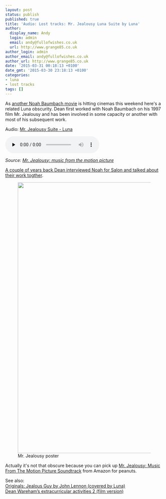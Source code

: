 ```yaml
---
layout: post
status: publish
published: true
title: 'Audio: Lost tracks: Mr. Jealousy Luna Suite by Luna'
author:
  display_name: Andy
  login: admin
  email: andy@fullofwishes.co.uk
  url: http://www.grange85.co.uk
author_login: admin
author_email: andy@fullofwishes.co.uk
author_url: http://www.grange85.co.uk
date: '2015-03-31 00:18:13 +0100'
date_gmt: '2015-03-30 23:18:13 +0100'
categories:
- luna
- lost tracks
tags: []
---
```

<p>As <a href="/2015/03/another-noah-baumbach-movie-another-dean-wareham-cameo/" title="Another Noah Baumbach movie… another Dean Wareham cameo">another Noah Baumbach movie</a> is hitting cinemas this weekend here's a related Luna obscurity. Dean first worked with Noah Baumbach on his 1997 film Mr. Jealousy and has been involved in some capacity or another with most of his subsequent work.</p>

<div class="well">
  <p class="audio">Audio: <a href="https://media.fullofwishes.co.uk/02-luna/audio/03-luna-mr-jealousy-suite.mp3">Mr. Jealousy Suite - Luna</a></p>
  <audio controls="controls" preload="none" src="https://media.fullofwishes.co.uk/02-luna/audio/03-luna-mr-jealousy-suite.mp3"></audio>
  <p class="source small text-right"><em>Source: <a href="https://db.fullofwishes.co.uk/luna/releases/luna-mr-jealousy-soundtrack/">Mr. Jealousy: music from the motion picture</a></em></p>
</div>
<p><a href="http://www.salon.com/2013/05/17/noah_baumbach_frances_ha_is_my_reinvention/">A couple of years back Dean interviewed Noah for Salon and talked about their work togther</a>.</p>
<p><figure class="caption aligncenter"><img src="https://media.fullofwishes.co.uk/02-luna/pictures/mr-jealousy-movie-poster-1997.jpg" width="580" height="864" class /><figcaption class="caption-text"> Mr. Jealousy poster</figcaption></figure>
<p>Actually it's not that obscure because you can pick up <a href="http://www.amazon.com/gp/product/B000007NH3/ref=as_li_tl?ie=UTF8&camp=1789&creative=390957&creativeASIN=B000007NH3&linkCode=as2&tag=aheadfullofwi-20&linkId=ME2QAJCG5MU7QFGS">Mr. Jealousy: Music From The Motion Picture Soundtrack</a> from Amazon for peanuts.</p>
<p>See also:<br />
<a href="/2013/11/13/originals-jealous-guy-by-john-lennon-covered-by-luna/" title="Originals: Jealous Guy by John Lennon (covered by Luna)">Originals: Jealous Guy by John Lennon (covered by Luna)</a><br />
<a href="/2012/04/13/dean-warehams-extracurricular-activities-2-film-version/" title="Dean Wareham’s extracurricular activities 2 (film version)">Dean Wareham’s extracurricular activities 2 (film version)</a></p>
